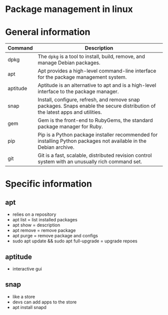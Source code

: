 # Package management in linux

# General information
| Command   | Description                                                                                       |
| --------- | ------------------------------------------------------------------------------------------------- |
| dpkg      | The `dpkg` is a tool to install, build, remove, and manage Debian packages.                        |
| apt       | Apt provides a high-level command-line interface for the package management system.               |
| aptitude  | Aptitude is an alternative to apt and is a high-level interface to the package manager.            |
| snap      | Install, configure, refresh, and remove snap packages. Snaps enable the secure distribution of the latest apps and utilities. |
| gem       | Gem is the front-end to RubyGems, the standard package manager for Ruby.                            |
| pip       | Pip is a Python package installer recommended for installing Python packages not available in the Debian archive. |
| git       | Git is a fast, scalable, distributed revision control system with an unusually rich command set.    |

# Specific information
## apt
- relies on a repository
- apt list = list installed packages
- apt show <name> = description
- apt remove <name> = remove package
- apt purge <name> = remove package and configs
- sudo apt update && sudo apt full-upgrade = upgrade repoes

## aptitude
- interactive gui

## snap
- like a store
- devs can add apps to the store
- apt install snapd